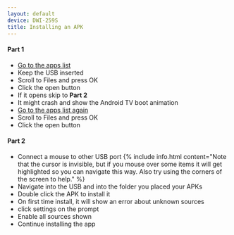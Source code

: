 ```yaml
---
layout: default
device: DWI-259S
title: Installing an APK
---
```


#### Part 1
- [Go to the apps list](/exploits/going-to-apps-list.html)
- Keep the USB inserted
- Scroll to Files and press OK
- Click the open button
- If it opens skip to **Part 2**
- It might crash and show the Android TV boot animation
- [Go to the apps list again](/exploits/going-to-apps-list.html)
- Scroll to Files and press OK
- Click the open button

#### Part 2
- Connect a mouse to other USB port
{% include info.html content="Note that the cursor is invisible, but if you mouse over some items it will get highlighted so you can navigate this way. Also try using the corners of the screen to help." %}
- Navigate into the USB and into the folder you placed your APKs
- Double click the APK to install it
- On first time install, it will show an error about unknown sources
- click settings on the prompt
- Enable all sources shown
- Continue installing the app
